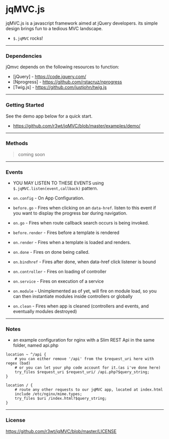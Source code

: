# jqMVC.js

jqMVC.js is a javascript framework aimed at jQuery developers. its simple design brings fun to a tedious MVC landscape.

  - `$.jqMVC` rocks!


---
### Dependencies
jQmvc depends on the following resources to function:

* [jQuery] - https://code.jquery.com/
* [Nprogress] - https://github.com/rstacruz/nprogress
* [Twig.js] - https://github.com/justjohn/twig.js

---
### Getting Started

See the demo app below for a quick start.

* https://github.com/r3wt/jqMVC/blob/master/examples/demo/

---
### Methods

>coming soon

---
### Events

* YOU MAY LISTEN TO THESE EVENTS using `$.jqMVC.listen(event,callback)` pattern.

* `on.config` - On App Configuration.
* `before.go` - Fires when clicking on an `data-href`. listen to this event if you want to display the progress bar during navigation.
* `on.go` - Fires when route callback search occurs is being invoked.
* `before.render` - Fires before a template is rendered
* `on.render` - Fires when a template is loaded and renders.
* `on.done` - Fires on done being called.
* `on.bindhref` - Fires after done, when data-href click listener is bound
* `on.controller` - Fires on loading of controller
* `on.service` - Fires on execution of a service
* `on.module` - Unimplemented as of yet, will fire on module load, so you can then instantiate modules inside controllers or globally
* `on.clean` - Fires when app is cleaned (controllers and events, and eventually modules destroyed)

---
### Notes

* an example configuration for nginx with a Slim REST Api in the same folder, named api.php
```
location ~ ^/api {
    # you can either remove '/api' from the $request_uri here with regex (bad)
    # or you can let your php code account for it.(as i've done here)
    try_files $request_uri $request_uri/ /api.php?$query_string;
}

location / {
    # route any other requests to our jqMVC app, located at index.html
    include /etc/nginx/mime.types;
    try_files $uri /index.html?$query_string;
}
```
---
### License

https://github.com/r3wt/jqMVC/blob/master/LICENSE

